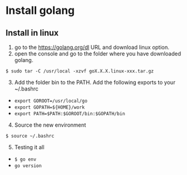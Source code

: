 # Install golang

## Install in linux

1. go to the https://golang.org/dl URL and download linux option.
2. open the console and go to the folder where you have downloaded golang.

`$ sudo tar -C /usr/local -xzvf goX.X.X.linux-xxx.tar.gz`

3. Add the folder bin to the PATH. Add the following exports to your ~/.bashrc

* `export GOROOT=/usr/local/go`
* `export GOPATH=${HOME}/work`
* `export PATH=$PATH:$GOROOT/bin:$GOPATH/bin`

4. Source the new environment

`$ source ~/.bashrc`

5. Testing it all

* `$ go env`
* `go version`
